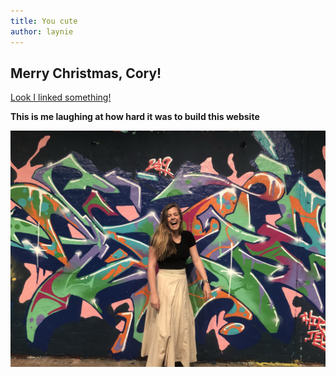 ```yaml
---
title: You cute
author: laynie
---
```

## Merry Christmas, Cory!

[Look I linked something!](https://google.com)

__This is me laughing at how hard it was to build this website__


![Teeheehee](/img/laynie.jpeg)
